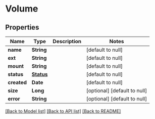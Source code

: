 # Volume
## Properties

| Name | Type | Description | Notes |
|------------ | ------------- | ------------- | -------------|
| **name** | **String** |  | [default to null] |
| **ext** | **String** |  | [default to null] |
| **mount** | **String** |  | [default to null] |
| **status** | [**Status**](Status.md) |  | [default to null] |
| **created** | **Date** |  | [default to null] |
| **size** | **Long** |  | [optional] [default to null] |
| **error** | **String** |  | [optional] [default to null] |

[[Back to Model list]](../README.md#documentation-for-models) [[Back to API list]](../README.md#documentation-for-api-endpoints) [[Back to README]](../README.md)

